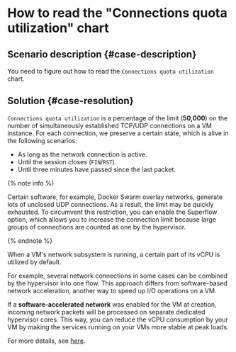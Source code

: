 # How to read the "Connections quota utilization" chart



## Scenario description {#case-description}

You need to figure out how to read the `Connections quota utilization` chart.

## Solution {#case-resolution}

`Connections quota utilization` is a percentage of the limit (**50,000**) on the number of simultaneously established TCP/UDP connections on a VM instance. For each connection, we preserve a certain state, which is alive in the following scenarios:

* As long as the network connection is active.
* Until the session closes (`FIN`/`RST`).
* Until three minutes have passed since the last packet.

{% note info %}

Certain software, for example, Docker Swarm overlay networks, generate lots of unclosed UDP connections. As a result, the limit may be quickly exhausted. To circumvent this restriction, you can enable the Superflow option, which allows you to increase the connection limit because large groups of connections are counted as one by the hypervisor.

{% endnote %}

When a VM's network subsystem is running, a certain part of its vCPU is utilized by default.

For example, several network connections in some cases can be combined  by the hypervisor into one flow.
This approach differs from software-based network acceleration, another way to speed up I/O operations on a VM.

If a **software-accelerated network** was enabled for the VM at creation, incoming network packets will be processed on separate dedicated hypervisor cores. This way, you can reduce the vCPU consumption by your VM by making the services running on your VMs more stable at peak loads.

For more details, see [here](../../../compute/concepts/software-accelerated-network).
